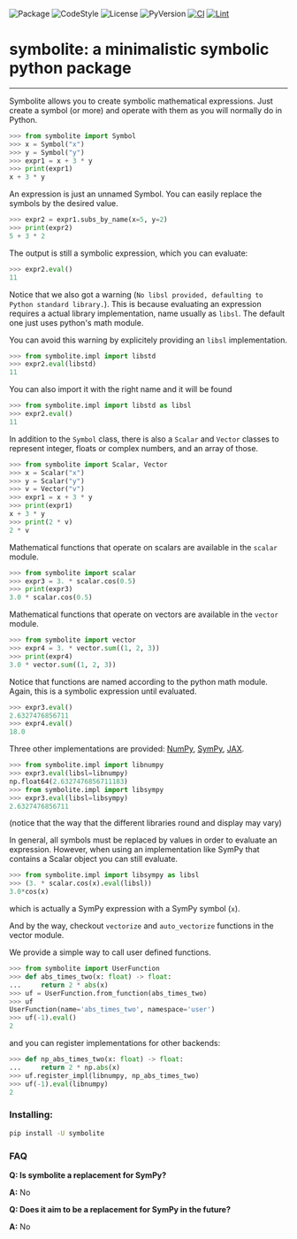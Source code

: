 ![Package](https://img.shields.io/pypi/v/symbolite?label=symbolite)
![CodeStyle](https://img.shields.io/badge/code%20style-black-000000.svg)
![License](https://img.shields.io/pypi/l/symbolite?label=license)
![PyVersion](https://img.shields.io/pypi/pyversions/symbolite?label=python)
[![CI](https://github.com/hgrecco/symbolite/actions/workflows/ci.yml/badge.svg)](https://github.com/hgrecco/symbolite/actions/workflows/ci.yml)
[![Lint](https://github.com/hgrecco/symbolite/actions/workflows/lint.yml/badge.svg)](https://github.com/hgrecco/symbolite/actions/workflows/lint.yml)

# symbolite: a minimalistic symbolic python package

______________________________________________________________________

Symbolite allows you to create symbolic mathematical
expressions. Just create a symbol (or more) and operate with them as you
will normally do in Python.

```python
>>> from symbolite import Symbol
>>> x = Symbol("x")
>>> y = Symbol("y")
>>> expr1 = x + 3 * y
>>> print(expr1)
x + 3 * y
```

An expression is just an unnamed Symbol.
You can easily replace the symbols by the desired value.

```python
>>> expr2 = expr1.subs_by_name(x=5, y=2)
>>> print(expr2)
5 + 3 * 2
```

The output is still a symbolic expression, which you can evaluate:

```python
>>> expr2.eval()
11
```

Notice that we also got a warning (`No libsl provided, defaulting to Python standard library.`).
This is because evaluating an expression requires a actual library implementation,
name usually as `libsl`. The default one just uses python's math module.

You can avoid this warning by explicitely providing an `libsl` implementation.

```python
>>> from symbolite.impl import libstd
>>> expr2.eval(libstd)
11
```

You can also import it with the right name and it will be found

```python
>>> from symbolite.impl import libstd as libsl
>>> expr2.eval()
11
```

In addition to the `Symbol` class, there is also a `Scalar` and `Vector` classes
to represent integer, floats or complex numbers, and an array of those.

```python
>>> from symbolite import Scalar, Vector
>>> x = Scalar("x")
>>> y = Scalar("y")
>>> v = Vector("v")
>>> expr1 = x + 3 * y
>>> print(expr1)
x + 3 * y
>>> print(2 * v)
2 * v
```

Mathematical functions that operate on scalars are available in the `scalar` module.

```python
>>> from symbolite import scalar
>>> expr3 = 3. * scalar.cos(0.5)
>>> print(expr3)
3.0 * scalar.cos(0.5)
```

Mathematical functions that operate on vectors are available in the `vector` module.

```python
>>> from symbolite import vector
>>> expr4 = 3. * vector.sum((1, 2, 3))
>>> print(expr4)
3.0 * vector.sum((1, 2, 3))
```

Notice that functions are named according to the python math module.
Again, this is a symbolic expression until evaluated.

```python
>>> expr3.eval()
2.6327476856711
>>> expr4.eval()
18.0
```

Three other implementations are provided:
[NumPy](https://numpy.org/),
[SymPy](https://www.sympy.org),
[JAX](https://jax.readthedocs.io).

```python
>>> from symbolite.impl import libnumpy
>>> expr3.eval(libsl=libnumpy)
np.float64(2.6327476856711183)
>>> from symbolite.impl import libsympy
>>> expr3.eval(libsl=libsympy)
2.6327476856711
```

(notice that the way that the different libraries round and
display may vary)

In general, all symbols must be replaced by values in order
to evaluate an expression. However, when using an implementation
like SymPy that contains a Scalar object you can still evaluate.

```python
>>> from symbolite.impl import libsympy as libsl
>>> (3. * scalar.cos(x).eval(libsl))
3.0*cos(x)
```

which is actually a SymPy expression with a SymPy symbol (`x`).

And by the way, checkout `vectorize` and `auto_vectorize` functions
in the vector module.

We provide a simple way to call user defined functions.

```python
>>> from symbolite import UserFunction
>>> def abs_times_two(x: float) -> float:
...     return 2 * abs(x)
>>> uf = UserFunction.from_function(abs_times_two)
>>> uf
UserFunction(name='abs_times_two', namespace='user')
>>> uf(-1).eval()
2
```

and you can register implementations for other backends:

```python
>>> def np_abs_times_two(x: float) -> float:
...     return 2 * np.abs(x)
>>> uf.register_impl(libnumpy, np_abs_times_two)
>>> uf(-1).eval(libnumpy)
2
```

### Installing:

```bash
pip install -U symbolite
```

### FAQ

**Q: Is symbolite a replacement for SymPy?**

**A:** No

**Q: Does it aim to be a replacement for SymPy in the future?**

**A:** No
